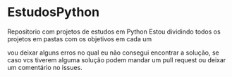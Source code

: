 # EstudosPython

 Repositorio com projetos de estudos em Python
 Estou dividindo todos os projetos em pastas com os objetivos em cada um
 
 vou deixar alguns erros no qual eu não consegui encontrar a solução, se caso vcs tiverem alguma solução podem mandar um pull request ou deixar um comentário no issues. 
